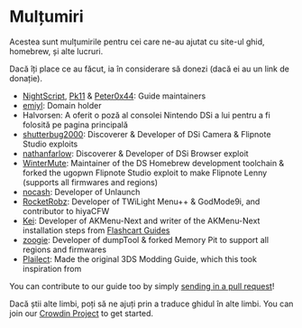# Mulțumiri

Acestea sunt mulțumirile pentru cei care ne-au ajutat cu site-ul ghid, homebrew, și alte lucruri.

Dacă îți place ce au făcut, ia în considerare să donezi (dacă ei au un link de donație).

- [NightScript](https://nightscript370.github.io/), [Pk11](https://pk11.us/) & [Peter0x44](https://github.com/Peter0x44): Guide maintainers
- [emiyl](https://emiyl.com/paypal): Domain holder
- Halvorsen: A oferit o poză al consolei Nintendo DSi a lui pentru a fi folosită pe pagina principală
- [shutterbug2000](https://paypal.me/projectkaeru): Discoverer & Developer of DSi Camera & Flipnote Studio exploits
- [nathanfarlow](https://github.com/nathanfarlow): Discoverer & Developer of DSi Browser exploit
- [WinterMute](https://devkitpro.org/support-devkitpro): Maintainer of the DS Homebrew development toolchain & forked the ugopwn Flipnote Studio exploit to make Flipnote Lenny (supports all firmwares and regions)
- [nocash](http://problemkaputt.de/donate.htm): Developer of Unlaunch
- [RocketRobz](https://github.com/RocketRobz): Developer of TWiLight Menu++ & GodMode9i, and contributor to hiyaCFW
- [Kei](https://github.com/coderkei): Developer of AKMenu-Next and writer of the AKMenu-Next installation steps from [Flashcart Guides](https://sanrax.github.io/flashcart-guides/tutorials/akmenu-next/#__tabbed_1_2)
- [zoogie](https://github.com/zoogie): Developer of dumpTool & forked Memory Pit to support all regions and firmwares
- [Plailect](https://github.com/Plailect): Made the original 3DS Modding Guide, which this took inspiration from

You can contribute to our guide too by simply [sending in a pull request](https://github.com/cfw-guide/dsi.cfw.guide/)!

Dacă știi alte limbi, poți să ne ajuți prin a traduce ghidul în alte limbi. You can join our [Crowdin Project](https://crowdin.com/project/dsi-guide) to get started.
